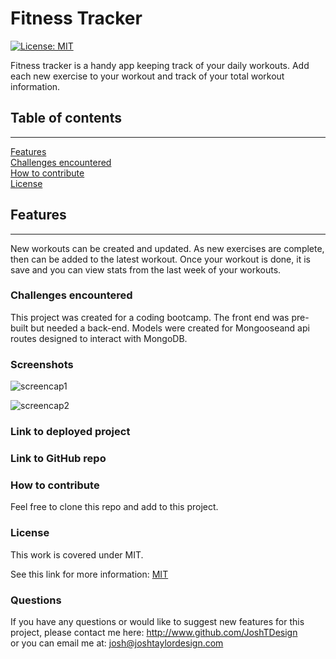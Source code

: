   
# Fitness Tracker
[![License: MIT](https://img.shields.io/badge/License-MIT-yellow.svg)](#licence)

Fitness tracker is a handy app keeping track of your daily workouts. Add each new exercise to your workout and track of your total workout information.
## Table of contents

***

[Features](#features)  
[Challenges encountered](#challenges-encountered)  
[How to contribute](#how-to-contribute)  
[License](#licence)  


## Features  

*** 

New workouts can be created and updated. As new exercises are complete, then can be added to the latest workout. Once your workout is done, it is save and you can view stats from the last week of your workouts.

### Challenges encountered  
This project was created for a coding bootcamp. The front end was pre-built but needed a back-end. Models were created for Mongooseand api routes designed to interact with MongoDB.

### Screenshots

![screencap1](https://user-images.githubusercontent.com/78992027/118321572-9f04c380-b4b2-11eb-85fb-66e0a7da3d56.PNG)

![screencap2](https://user-images.githubusercontent.com/78992027/118321582-a1ffb400-b4b2-11eb-8384-10efaa4ca138.PNG)

### Link to deployed project
[](https://cryptic-cliffs-41900.herokuapp.com/)

### Link to GitHub repo
[](https://github.com/JoshTDesign/jt-fitness-tracker)

### How to contribute  
Feel free to clone this repo and add to this project.


### License  
This work is covered under MIT.

 See this link for more information:
[MIT](https://opensource.org/licenses/MIT)  


### Questions 
If you have any questions or would like to suggest new features for this project, please contact me here: 
http://www.github.com/JoshTDesign    
or you can email me at: josh@joshtaylordesign.com



